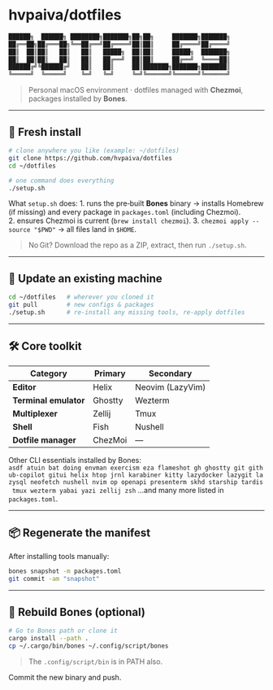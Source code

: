 # hvpaiva/dotfiles

```sh
██████╗  ██████╗ ████████╗███████╗██╗██╗     ███████╗███████╗
██╔══██╗██╔═══██╗╚══██╔══╝██╔════╝██║██║     ██╔════╝██╔════╝
██║  ██║██║   ██║   ██║   █████╗  ██║██║     █████╗  ███████╗
██║  ██║██║   ██║   ██║   ██╔══╝  ██║██║     ██╔══╝  ╚════██║
██████╔╝╚██████╔╝   ██║   ██║     ██║███████╗███████╗███████║
╚═════╝  ╚═════╝    ╚═╝   ╚═╝     ╚═╝╚══════╝╚══════╝╚══════╝
```
> Personal macOS environment · dotfiles managed with **Chezmoi**, packages installed by **Bones**.

---

## 🚀 Fresh install

```bash
# clone anywhere you like (example: ~/dotfiles)
git clone https://github.com/hvpaiva/dotfiles
cd ~/dotfiles

# one command does everything
./setup.sh
```

What `setup.sh` does:
1. runs the pre‑built **Bones** binary → installs Homebrew (if missing) and every package in `packages.toml` (including Chezmoi).
2. ensures Chezmoi is current (`brew install chezmoi`).
3. `chezmoi apply --source "$PWD"` → all files land in `$HOME`.

> No Git? Download the repo as a ZIP, extract, then run `./setup.sh`.

---

## 🔄 Update an existing machine

```bash
cd ~/dotfiles   # wherever you cloned it
git pull        # new configs & packages
./setup.sh      # re‑install any missing tools, re‑apply dotfiles
```

---

## 🛠 Core toolkit

| Category | Primary | Secondary |
|----------|---------|-----------|
| **Editor** | Helix | Neovim (LazyVim) |
| **Terminal emulator** | Ghostty | Wezterm |
| **Multiplexer** | Zellij | Tmux |
| **Shell** | Fish | Nushell |
| **Dotfile manager** | ChezMoi | — |

Other CLI essentials installed by Bones: `asdf atuin bat doing envman exercism eza flameshot gh ghostty git github‑copilot gitui helix htop jrnl karabiner kitty lazydocker lazygit lazysql neofetch nushell nvim op openapi presenterm skhd starship tardis tmux wezterm yabai yazi zellij zsh` …and many more listed in `packages.toml`.

---

## 📦 Regenerate the manifest

After installing tools manually:

```bash
bones snapshot -m packages.toml
git commit -am "snapshot"
```

---

## 🔧 Rebuild Bones (optional)

```bash
# Go to Bones path or clone it
cargo install --path .
cp ~/.cargo/bin/bones ~/.config/script/bones
```
> The `.config/script/bin` is in PATH also.

Commit the new binary and push.
